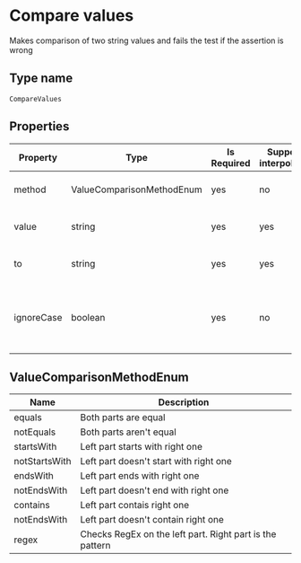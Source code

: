 # Compare values

Makes comparison of two string values and fails the test if the assertion is wrong

## Type name

`CompareValues`

## Properties

|Property|Type|Is Required|Supports interpolation|Description|
|---|---|---|---|---|
|method|ValueComparisonMethodEnum|yes|no|Method to compare too values|
|value|string|yes|yes|Left part of the comparison|
|to|string|yes|yes|Right part of the comparison|
|ignoreCase|boolean|yes|no|Indicates whether to make comparison case insensetive|

## ValueComparisonMethodEnum

|Name|Description|
|---|---|
|equals|Both parts are equal|
|notEquals|Both parts aren't equal|
|startsWith|Left part starts with right one|
|notStartsWith|Left part doesn't start with right one|
|endsWith|Left part ends with right one|
|notEndsWith|Left part doesn't end with right one|
|contains|Left part contais right one|
|notEndsWith|Left part doesn't contain right one|
|regex|Checks RegEx on the left part. Right part is the pattern|